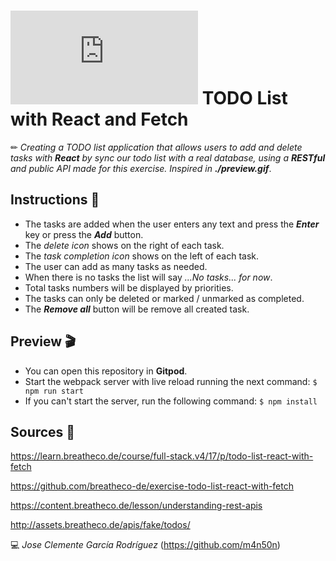 # ![4Geeks Logo](http://assets.breatheco.de/apis/img/images.php?blob&random&cat=icon&tags=4geeks,16) TODO List with React and Fetch

✏ *Creating a TODO list application that allows users to add and delete tasks with **React** by sync our todo list with a real database, using a **RESTful** and public API made for this exercise. Inspired in **./preview.gif***.

## Instructions 📄

* The tasks are added when the user enters any text and press the ***Enter*** key or press the ***Add*** button.
* The *delete icon* shows on the right of each task. 
* The *task completion icon* shows on the left of each task.
* The user can add as many tasks as needed.
* When there is no tasks the list will say *...No tasks... for now*.
* Total tasks numbers will be displayed by priorities.
* The tasks can only be deleted or marked / unmarked as completed.
* The ***Remove all*** button will be remove all created task. 

## Preview 🎬
* You can open this repository in **Gitpod**.
* Start the webpack server with live reload running the next command: `$ npm run start`
* If you can't start the server, run the following command: `$ npm install`

## Sources 📌

<https://learn.breatheco.de/course/full-stack.v4/17/p/todo-list-react-with-fetch>

<https://github.com/breatheco-de/exercise-todo-list-react-with-fetch>

<https://content.breatheco.de/lesson/understanding-rest-apis>

<http://assets.breatheco.de/apis/fake/todos/>

💻 _Jose Clemente García Rodríguez_ (<https://github.com/m4n50n>)